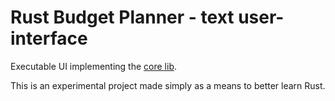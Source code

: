 # Rust Budget Planner - text user-interface
Executable UI implementing the [core lib](https://github.com/denDAY04/rust-budget-planner-core).

This is an experimental project made simply as a means to better learn Rust. 

